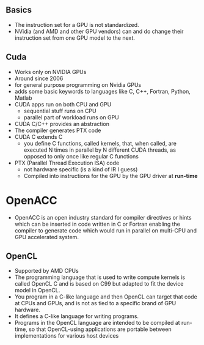 ## Basics

* The instruction set for a GPU is not standardized.
* NVidia (and AMD and other GPU vendors) can and do change their instruction set from one GPU model to the next.

## Cuda

* Works only on NVIDIA GPUs
* Around since 2006
* for general purpose programming on Nvidia GPUs
* adds some basic keywords to languages like C, C++, Fortran, Python, Matlab
* CUDA apps run on both CPU and GPU
	* sequential stuff runs on CPU
	* parallel part of workload runs on GPU
* CUDA C/C++ provides an abstraction
* The compiler generates PTX code
* CUDA C extends C
	* you define C functions, called kernels, that, when called, are executed N
times in parallel by N different CUDA threads, as opposed to only once like
regular C functions
* PTX (Parallel Thread Execution ISA) code
	* not hardware specific (is a kind of IR I guess)
	* Compiled into instructions for the GPU by the GPU driver at **run-time**

# OpenACC

* OpenACC is an open industry standard for compiler directives or hints which
  can be inserted in code written in C or Fortran enabling the compiler to
  generate code which would run in parallel on multi-CPU and GPU accelerated
  system.

## OpenCL

* Supported by AMD CPUs
* The programming language that is used to write compute kernels is called OpenCL C and is based on C99 but adapted to fit the device model in OpenCL.
* You program in a C-like language and then OpenCL can target that code at CPUs and GPUs, and is not as tied to a specific brand of GPU hardware.
*  It defines a C-like language for writing programs.
*  Programs in the OpenCL language are intended to be compiled at run-time, so
   that OpenCL-using applications are portable between implementations for
   various host devices

